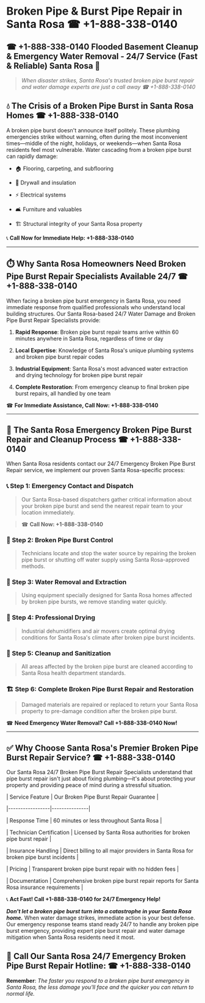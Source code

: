 # Broken Pipe & Burst Pipe Repair in Santa Rosa ☎ +1-888-338-0140  
## ☎ +1-888-338-0140 Flooded Basement Cleanup & Emergency Water Removal - 24/7 Service (Fast & Reliable) Santa Rosa 🚨  

> *When disaster strikes, Santa Rosa's trusted broken pipe burst repair and water damage experts are just a call away ☎ +1-888-338-0140*  

## 💧 The Crisis of a Broken Pipe Burst in Santa Rosa Homes ☎ +1-888-338-0140  

A broken pipe burst doesn't announce itself politely. These plumbing emergencies strike without warning, often during the most inconvenient times—middle of the night, holidays, or weekends—when Santa Rosa residents feel most vulnerable. Water cascading from a broken pipe burst can rapidly damage:  

* 🏠 Flooring, carpeting, and subflooring  
* 🧱 Drywall and insulation  
* ⚡ Electrical systems  
* 🛋️ Furniture and valuables  
* 🏗️ Structural integrity of your Santa Rosa property  

📞 **Call Now for Immediate Help: +1-888-338-0140**  

---  

## ⏱️ Why Santa Rosa Homeowners Need Broken Pipe Burst Repair Specialists Available 24/7 ☎ +1-888-338-0140  

When facing a broken pipe burst emergency in Santa Rosa, you need immediate response from qualified professionals who understand local building structures. Our Santa Rosa-based 24/7 Water Damage and Broken Pipe Burst Repair Specialists provide:  

1. **Rapid Response**: Broken pipe burst repair teams arrive within 60 minutes anywhere in Santa Rosa, regardless of time or day  
2. **Local Expertise**: Knowledge of Santa Rosa's unique plumbing systems and broken pipe burst repair codes  
3. **Industrial Equipment**: Santa Rosa's most advanced water extraction and drying technology for broken pipe burst repair  
4. **Complete Restoration**: From emergency cleanup to final broken pipe burst repairs, all handled by one team  

☎ **For Immediate Assistance, Call Now: +1-888-338-0140**  

---  

## 🔧 The Santa Rosa Emergency Broken Pipe Burst Repair and Cleanup Process ☎ +1-888-338-0140  

When Santa Rosa residents contact our 24/7 Emergency Broken Pipe Burst Repair service, we implement our proven Santa Rosa-specific process:  

### 📞 Step 1: Emergency Contact and Dispatch  
> Our Santa Rosa-based dispatchers gather critical information about your broken pipe burst and send the nearest repair team to your location immediately.  
> ☎ **Call Now: +1-888-338-0140**  

### 🚿 Step 2: Broken Pipe Burst Control  
> Technicians locate and stop the water source by repairing the broken pipe burst or shutting off water supply using Santa Rosa-approved methods.  

### 🌊 Step 3: Water Removal and Extraction  
> Using equipment specially designed for Santa Rosa homes affected by broken pipe bursts, we remove standing water quickly.  

### 💨 Step 4: Professional Drying  
> Industrial dehumidifiers and air movers create optimal drying conditions for Santa Rosa's climate after broken pipe burst incidents.  

### 🧼 Step 5: Cleanup and Sanitization  
> All areas affected by the broken pipe burst are cleaned according to Santa Rosa health department standards.  

### 🏗️ Step 6: Complete Broken Pipe Burst Repair and Restoration  
> Damaged materials are repaired or replaced to return your Santa Rosa property to pre-damage condition after the broken pipe burst.  

☎ **Need Emergency Water Removal? Call +1-888-338-0140 Now!**  

---  

## ✅ Why Choose Santa Rosa's Premier Broken Pipe Burst Repair Service? ☎ +1-888-338-0140  

Our Santa Rosa 24/7 Broken Pipe Burst Repair Specialists understand that pipe burst repair isn't just about fixing plumbing—it's about protecting your property and providing peace of mind during a stressful situation.  

| Service Feature | Our Broken Pipe Burst Repair Guarantee |  
|-----------------|---------------|  
| Response Time | 60 minutes or less throughout Santa Rosa |  
| Technician Certification | Licensed by Santa Rosa authorities for broken pipe burst repair |  
| Insurance Handling | Direct billing to all major providers in Santa Rosa for broken pipe burst incidents |  
| Pricing | Transparent broken pipe burst repair with no hidden fees |  
| Documentation | Comprehensive broken pipe burst repair reports for Santa Rosa insurance requirements |  

📞 **Act Fast! Call +1-888-338-0140 for 24/7 Emergency Help!**  

***Don't let a broken pipe burst turn into a catastrophe in your Santa Rosa home.*** When water damage strikes, immediate action is your best defense. Our emergency response teams stand ready 24/7 to handle any broken pipe burst emergency, providing expert pipe burst repair and water damage mitigation when Santa Rosa residents need it most.  

## 📱 Call Our Santa Rosa 24/7 Emergency Broken Pipe Burst Repair Hotline: ☎ +1-888-338-0140  

**Remember**: *The faster you respond to a broken pipe burst emergency in Santa Rosa, the less damage you'll face and the quicker you can return to normal life.*